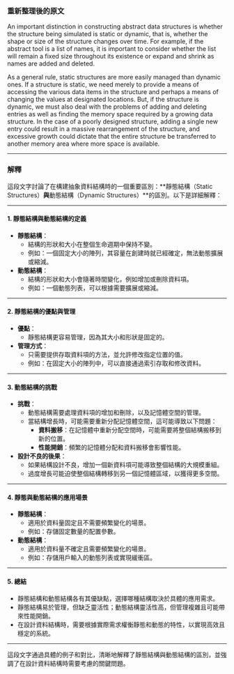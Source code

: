 ### 重新整理後的原文

An important distinction in constructing abstract data structures is whether the structure being simulated is static or dynamic, that is, whether the shape or size of the structure changes over time. For example, if the abstract tool is a list of names, it is important to consider whether the list will remain a fixed size throughout its existence or expand and shrink as names are added and deleted.

As a general rule, static structures are more easily managed than dynamic ones. If a structure is static, we need merely to provide a means of accessing the various data items in the structure and perhaps a means of changing the values at designated locations. But, if the structure is dynamic, we must also deal with the problems of adding and deleting entries as well as finding the memory space required by a growing data structure. In the case of a poorly designed structure, adding a single new entry could result in a massive rearrangement of the structure, and excessive growth could dictate that the entire structure be transferred to another memory area where more space is available.

---

### 解釋

這段文字討論了在構建抽象資料結構時的一個重要區別：**靜態結構（Static Structures）**與**動態結構（Dynamic Structures）**的區別。以下是詳細解釋：

---

#### 1. **靜態結構與動態結構的定義**
   - **靜態結構**：
     - 結構的形狀和大小在整個生命週期中保持不變。
     - 例如：一個固定大小的陣列，其容量在創建時就已經確定，無法動態擴展或縮減。
   - **動態結構**：
     - 結構的形狀和大小會隨著時間變化，例如增加或刪除資料項。
     - 例如：一個動態列表，可以根據需要擴展或縮減。

---

#### 2. **靜態結構的優點與管理**
   - **優點**：
     - 靜態結構更容易管理，因為其大小和形狀是固定的。
   - **管理方式**：
     - 只需要提供存取資料項的方法，並允許修改指定位置的值。
     - 例如：在固定大小的陣列中，可以直接通過索引存取和修改資料。

---

#### 3. **動態結構的挑戰**
   - **挑戰**：
     - 動態結構需要處理資料項的增加和刪除，以及記憶體空間的管理。
     - 當結構增長時，可能需要重新分配記憶體空間，這可能導致以下問題：
       - **資料搬移**：在記憶體中重新分配空間時，可能需要將整個結構搬移到新的位置。
       - **性能開銷**：頻繁的記憶體分配和資料搬移會影響性能。
   - **設計不良的後果**：
     - 如果結構設計不良，增加一個新資料項可能導致整個結構的大規模重組。
     - 過度增長可能迫使整個結構轉移到另一個記憶體區域，以獲得更多空間。

---

#### 4. **靜態與動態結構的應用場景**
   - **靜態結構**：
     - 適用於資料量固定且不需要頻繁變化的場景。
     - 例如：存儲固定數量的配置參數。
   - **動態結構**：
     - 適用於資料量不確定且需要頻繁變化的場景。
     - 例如：存儲用戶輸入的動態列表或實現緩衝區。

---

#### 5. **總結**
   - 靜態結構和動態結構各有其優缺點，選擇哪種結構取決於具體的應用需求。
   - 靜態結構易於管理，但缺乏靈活性；動態結構靈活性高，但管理複雜且可能帶來性能開銷。
   - 在設計資料結構時，需要根據實際需求權衡靜態和動態的特性，以實現高效且穩定的系統。

---

這段文字通過具體的例子和對比，清晰地解釋了靜態結構與動態結構的區別，並強調了在設計資料結構時需要考慮的關鍵問題。
